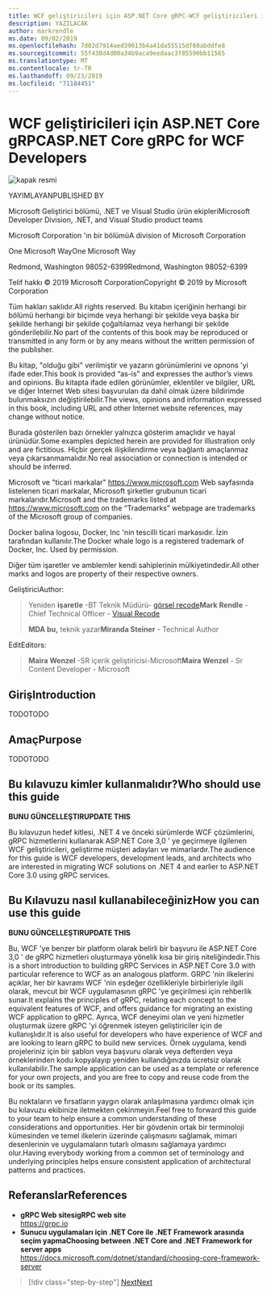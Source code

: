 ```yaml
---
title: WCF geliştiricileri için ASP.NET Core gRPC-WCF geliştiricileri için gRPC
description: YAZILACAK
author: markrendle
ms.date: 09/02/2019
ms.openlocfilehash: 7d02d7914aed39613b4a41da55515df80abddfe8
ms.sourcegitcommit: 55f438d4d00a34b9aca9eedaac3f85590bb11565
ms.translationtype: MT
ms.contentlocale: tr-TR
ms.lasthandoff: 09/23/2019
ms.locfileid: "71184451"
---
```

# <a name="aspnet-core-grpc-for-wcf-developers"></a><span data-ttu-id="d66bc-103">WCF geliştiricileri için ASP.NET Core gRPC</span><span class="sxs-lookup"><span data-stu-id="d66bc-103">ASP.NET Core gRPC for WCF Developers</span></span>

![kapak resmi](./media/cover.png)

<span data-ttu-id="d66bc-105">YAYIMLAYAN</span><span class="sxs-lookup"><span data-stu-id="d66bc-105">PUBLISHED BY</span></span>

<span data-ttu-id="d66bc-106">Microsoft Geliştirici bölümü, .NET ve Visual Studio ürün ekipleri</span><span class="sxs-lookup"><span data-stu-id="d66bc-106">Microsoft Developer Division, .NET, and Visual Studio product teams</span></span>

<span data-ttu-id="d66bc-107">Microsoft Corporation 'ın bir bölümü</span><span class="sxs-lookup"><span data-stu-id="d66bc-107">A division of Microsoft Corporation</span></span>

<span data-ttu-id="d66bc-108">One Microsoft Way</span><span class="sxs-lookup"><span data-stu-id="d66bc-108">One Microsoft Way</span></span>

<span data-ttu-id="d66bc-109">Redmond, Washington 98052-6399</span><span class="sxs-lookup"><span data-stu-id="d66bc-109">Redmond, Washington 98052-6399</span></span>

<span data-ttu-id="d66bc-110">Telif hakkı © 2019 Microsoft Corporation</span><span class="sxs-lookup"><span data-stu-id="d66bc-110">Copyright © 2019 by Microsoft Corporation</span></span>

<span data-ttu-id="d66bc-111">Tüm hakları saklıdır.</span><span class="sxs-lookup"><span data-stu-id="d66bc-111">All rights reserved.</span></span> <span data-ttu-id="d66bc-112">Bu kitabın içeriğinin herhangi bir bölümü herhangi bir biçimde veya herhangi bir şekilde veya başka bir şekilde herhangi bir şekilde çoğaltılamaz veya herhangi bir şekilde gönderilebilir.</span><span class="sxs-lookup"><span data-stu-id="d66bc-112">No part of the contents of this book may be reproduced or transmitted in any form or by any means without the written permission of the publisher.</span></span>

<span data-ttu-id="d66bc-113">Bu kitap, "olduğu gibi" verilmiştir ve yazarın görünümlerini ve opnons 'yi ifade eder.</span><span class="sxs-lookup"><span data-stu-id="d66bc-113">This book is provided “as-is” and expresses the author’s views and opinions.</span></span> <span data-ttu-id="d66bc-114">Bu kitapta ifade edilen görünümler, eklentiler ve bilgiler, URL ve diğer Internet Web sitesi başvuruları da dahil olmak üzere bildirimde bulunmaksızın değiştirilebilir.</span><span class="sxs-lookup"><span data-stu-id="d66bc-114">The views, opinions and information expressed in this book, including URL and other Internet website references, may change without notice.</span></span>

<span data-ttu-id="d66bc-115">Burada gösterilen bazı örnekler yalnızca gösterim amaçlıdır ve hayal ürünüdür.</span><span class="sxs-lookup"><span data-stu-id="d66bc-115">Some examples depicted herein are provided for illustration only and are fictitious.</span></span> <span data-ttu-id="d66bc-116">Hiçbir gerçek ilişkilendirme veya bağlantı amaçlanmaz veya çıkarsanmamalıdır.</span><span class="sxs-lookup"><span data-stu-id="d66bc-116">No real association or connection is intended or should be inferred.</span></span>

<span data-ttu-id="d66bc-117">Microsoft ve "ticari markalar" https://www.microsoft.com Web sayfasında listelenen ticari markalar, Microsoft şirketler grubunun ticari markalarıdır.</span><span class="sxs-lookup"><span data-stu-id="d66bc-117">Microsoft and the trademarks listed at https://www.microsoft.com on the “Trademarks” webpage are trademarks of the Microsoft group of companies.</span></span>

<span data-ttu-id="d66bc-118">Docker balina logosu, Docker, Inc 'nin tescilli ticari markasıdır. İzin tarafından kullanılır.</span><span class="sxs-lookup"><span data-stu-id="d66bc-118">The Docker whale logo is a registered trademark of Docker, Inc. Used by permission.</span></span>

<span data-ttu-id="d66bc-119">Diğer tüm işaretler ve amblemler kendi sahiplerinin mülkiyetindedir.</span><span class="sxs-lookup"><span data-stu-id="d66bc-119">All other marks and logos are property of their respective owners.</span></span>

<span data-ttu-id="d66bc-120">Geliştirici</span><span class="sxs-lookup"><span data-stu-id="d66bc-120">Author:</span></span>

> <span data-ttu-id="d66bc-121">Yeniden **işaretle** -BT Teknik Müdürü- [görsel recode](https://visualrecode.com)</span><span class="sxs-lookup"><span data-stu-id="d66bc-121">**Mark Rendle** - Chief Technical Officer - [Visual Recode](https://visualrecode.com)</span></span>
>
> <span data-ttu-id="d66bc-122">**MDA bu,** teknik yazar</span><span class="sxs-lookup"><span data-stu-id="d66bc-122">**Miranda Steiner** - Technical Author</span></span>

<span data-ttu-id="d66bc-123">Edit</span><span class="sxs-lookup"><span data-stu-id="d66bc-123">Editors:</span></span>

> <span data-ttu-id="d66bc-124">**Maira Wenzel** -SR içerik geliştiricisi-Microsoft</span><span class="sxs-lookup"><span data-stu-id="d66bc-124">**Maira Wenzel** - Sr Content Developer - Microsoft</span></span>

## <a name="introduction"></a><span data-ttu-id="d66bc-125">Giriş</span><span class="sxs-lookup"><span data-stu-id="d66bc-125">Introduction</span></span>

<span data-ttu-id="d66bc-126">TODO</span><span class="sxs-lookup"><span data-stu-id="d66bc-126">TODO</span></span>

## <a name="purpose"></a><span data-ttu-id="d66bc-127">Amaç</span><span class="sxs-lookup"><span data-stu-id="d66bc-127">Purpose</span></span>

<span data-ttu-id="d66bc-128">TODO</span><span class="sxs-lookup"><span data-stu-id="d66bc-128">TODO</span></span>

## <a name="who-should-use-this-guide"></a><span data-ttu-id="d66bc-129">Bu kılavuzu kimler kullanmalıdır?</span><span class="sxs-lookup"><span data-stu-id="d66bc-129">Who should use this guide</span></span>

<span data-ttu-id="d66bc-130">**BUNU GÜNCELLEŞTIR**</span><span class="sxs-lookup"><span data-stu-id="d66bc-130">**UPDATE THIS**</span></span>

<span data-ttu-id="d66bc-131">Bu kılavuzun hedef kitlesi, .NET 4 ve önceki sürümlerde WCF çözümlerini, gRPC hizmetlerini kullanarak ASP.NET Core 3,0 ' ye geçirmeye ilgilenen WCF geliştiricileri, geliştirme müşteri adayları ve mimarlardır.</span><span class="sxs-lookup"><span data-stu-id="d66bc-131">The audience for this guide is WCF developers, development leads, and architects who are interested in migrating WCF solutions on .NET 4 and earlier to ASP.NET Core 3.0 using gRPC services.</span></span>

## <a name="how-you-can-use-this-guide"></a><span data-ttu-id="d66bc-132">Bu Kılavuzu nasıl kullanabileceğiniz</span><span class="sxs-lookup"><span data-stu-id="d66bc-132">How you can use this guide</span></span>

<span data-ttu-id="d66bc-133">**BUNU GÜNCELLEŞTIR**</span><span class="sxs-lookup"><span data-stu-id="d66bc-133">**UPDATE THIS**</span></span>

<span data-ttu-id="d66bc-134">Bu, WCF 'ye benzer bir platform olarak belirli bir başvuru ile ASP.NET Core 3,0 ' de gRPC hizmetleri oluşturmaya yönelik kısa bir giriş niteliğindedir.</span><span class="sxs-lookup"><span data-stu-id="d66bc-134">This is a short introduction to building gRPC Services in ASP.NET Core 3.0 with particular reference to WCF as an analogous platform.</span></span> <span data-ttu-id="d66bc-135">GRPC 'nin ilkelerini açıklar, her bir kavramı WCF 'nin eşdeğer özellikleriyle birbirleriyle ilgili olarak, mevcut bir WCF uygulamasının gRPC 'ye geçirilmesi için rehberlik sunar.</span><span class="sxs-lookup"><span data-stu-id="d66bc-135">It explains the principles of gRPC, relating each concept to the equivalent features of WCF, and offers guidance for migrating an existing WCF application to gRPC.</span></span> <span data-ttu-id="d66bc-136">Ayrıca, WCF deneyimi olan ve yeni hizmetler oluşturmak üzere gRPC 'yi öğrenmek isteyen geliştiriciler için de kullanışlıdır.</span><span class="sxs-lookup"><span data-stu-id="d66bc-136">It is also useful for developers who have experience of WCF and are looking to learn gRPC to build new services.</span></span> <span data-ttu-id="d66bc-137">Örnek uygulama, kendi projeleriniz için bir şablon veya başvuru olarak veya defterden veya örneklerinden kodu kopyalayıp yeniden kullandığınızda ücretsiz olarak kullanılabilir.</span><span class="sxs-lookup"><span data-stu-id="d66bc-137">The sample application can be used as a template or reference for your own projects, and you are free to copy and reuse code from the book or its samples.</span></span>

<span data-ttu-id="d66bc-138">Bu noktaların ve fırsatların yaygın olarak anlaşılmasına yardımcı olmak için bu kılavuzu ekibinize iletmekten çekinmeyin.</span><span class="sxs-lookup"><span data-stu-id="d66bc-138">Feel free to forward this guide to your team to help ensure a common understanding of these considerations and opportunities.</span></span> <span data-ttu-id="d66bc-139">Her bir gövdenin ortak bir terminoloji kümesinden ve temel ilkelerin üzerinde çalışmasını sağlamak, mimari desenlerinin ve uygulamaların tutarlı olmasını sağlamaya yardımcı olur.</span><span class="sxs-lookup"><span data-stu-id="d66bc-139">Having everybody working from a common set of terminology and underlying principles helps ensure consistent application of architectural patterns and practices.</span></span>

## <a name="references"></a><span data-ttu-id="d66bc-140">Referanslar</span><span class="sxs-lookup"><span data-stu-id="d66bc-140">References</span></span>

- <span data-ttu-id="d66bc-141">**gRPC Web sitesi**</span><span class="sxs-lookup"><span data-stu-id="d66bc-141">**gRPC web site**</span></span>  
  <https://grpc.io>
- <span data-ttu-id="d66bc-142">**Sunucu uygulamaları için .NET Core ile .NET Framework arasında seçim yapma**</span><span class="sxs-lookup"><span data-stu-id="d66bc-142">**Choosing between .NET Core and .NET Framework for server apps**</span></span>  
  <https://docs.microsoft.com/dotnet/standard/choosing-core-framework-server>

>[!div class="step-by-step"]
>[<span data-ttu-id="d66bc-143">Next</span><span class="sxs-lookup"><span data-stu-id="d66bc-143">Next</span></span>](introduction.md)
